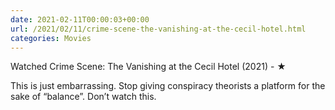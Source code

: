 ```yaml
---
date: 2021-02-11T00:00:03+00:00
url: /2021/02/11/crime-scene-the-vanishing-at-the-cecil-hotel.html
categories: Movies
---
```

Watched Crime Scene: The Vanishing at the Cecil Hotel (2021) - ★

This is just embarrassing. Stop giving conspiracy theorists a platform
for the sake of “balance”. Don’t watch this.


